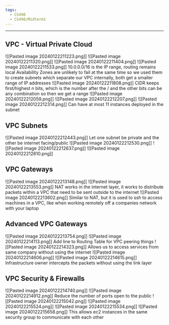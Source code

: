 ```yaml
---
tags:
  - CS498
  - CS498/Midterm1
---
```

---
## VPC - Virtual Private Cloud 
![[Pasted image 20240122211223.png]]
![[Pasted image 20240122211320.png]]
![[Pasted image 20240122211404.png]]
![[Pasted image 20240122211533.png]]
10.0.0.0/16 is the IP range, routing remains local 
Availability Zones are unlikely to fail at the same time so we used them to create subnets which separate our VPC internally, both get a smaller range of IP addresses
![[Pasted image 20240122211808.png]]
CIDR keeps first/highest $n$ bits, which is the number after the $/$ and the other bits can be any combination so then we get a range
![[Pasted image 20240122212059.png]]
![[Pasted image 20240122212207.png]]
![[Pasted image 20240122212314.png]]
Can have at most 11 instances deployed in the subnet 
## VPC Subnets
![[Pasted image 20240122212443.png]]
Let one subnet be private and the other be internet facing/public
![[Pasted image 20240122212530.png]]
![[Pasted image 20240122212637.png]]
![[Pasted image 20240122212810.png]]

## VPC Gateways
![[Pasted image 20240122213148.png]]
![[Pasted image 20240122213553.png]]
NAT works in the internet layer, it works to distribute packets within a VPC that need to be sent outside to the internet
![[Pasted image 20240122213602.png]]
Similar to NAT, but it is used to ssh to access machines in a VPC, like when working remotely off a companies network with your laptop
## Advanced VPC Gateways
![[Pasted image 20240122213754.png]]
![[Pasted image 20240122214113.png]]
Add line to Routing Table for VPC peering things 
![[Pasted image 20240122214323.png]]
Allows us to access services from same company without using the internet
![[Pasted image 20240122214606.png]]
![[Pasted image 20240122214615.png]]
Infrastructure owner intercepts the packets without using the link layer
## VPC Security & Firewalls

![[Pasted image 20240122214740.png]]
![[Pasted image 20240122214912.png]]
Reduce the number of ports open to the public 
![[Pasted image 20240122215042.png]]
![[Pasted image 20240122215524.png]]
![[Pasted image 20240122215534.png]]
![[Pasted image 20240122215658.png]]
This allows ec2 instances in the same security group to communicate with each other

